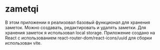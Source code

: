 # zametqi

В этом приложении я реализовал базовый функционал для хранения заметок. 
Можно создавать, редактировать и удалять заметки. 
Для хранения заметок я использовал local storage. Приложение создано на React с использованием react-router-dom/react-icons/uuid для сборки использован vite.
